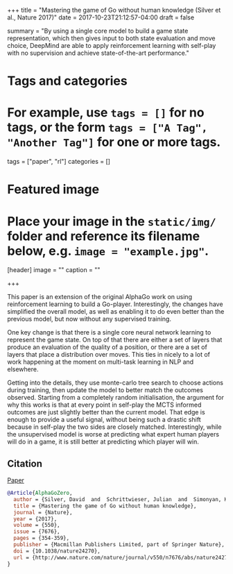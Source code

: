 +++
title = "Mastering the game of Go without human knowledge (Silver et al., Nature 2017)"
date = 2017-10-23T21:12:57-04:00
draft = false

summary = "By using a single core model to build a game state representation, which then gives input to both state evaluation and move choice, DeepMind are able to apply reinforcement learning with self-play with no supervision and achieve state-of-the-art performance."

# Tags and categories
# For example, use `tags = []` for no tags, or the form `tags = ["A Tag", "Another Tag"]` for one or more tags.
tags = ["paper", "rl"]
categories = []

# Featured image
# Place your image in the `static/img/` folder and reference its filename below, e.g. `image = "example.jpg"`.
[header]
image = ""
caption = ""

+++

This paper is an extension of the original AlphaGo work on using reinforcement learning to build a Go-player.
Interestingly, the changes have simplified the overall model, as well as enabling it to do even better than the previous model, but now without any supervised training.

One key change is that there is a single core neural network learning to represent the game state.
On top of that there are either a set of layers that produce an evaluation of the quality of a position, or there are a set of layers that place a distribution over moves.
This ties in nicely to a lot of work happening at the moment on multi-task learning in NLP and elsewhere.

Getting into the details, they use monte-carlo tree search to choose actions during training, then update the model to better match the outcomes observed.
Starting from a completely random initialisation, the argument for why this works is that at every point in self-play the MCTS informed outcomes are just slightly better than the current model.
That edge is enough to provide a useful signal, without being such a drastic shift because in self-play the two sides are closely matched.
Interestingly, while the unsupervised model is worse at predicting what expert human players will do in a game, it is still better at predicting which player will win.

## Citation

[Paper](https://www.nature.com/nature/journal/v550/n7676/full/nature24270.html)

```bibtex
@Article{AlphaGoZero,
  author = {Silver, David  and  Schrittwieser, Julian  and  Simonyan, Karen  and  Antonoglou, Ioannis  and  Huang, Aja  and  Guez, Arthur  and  Hubert, Thomas  and  Baker, Lucas  and  Lai, Matthew  and  Bolton, Adrian  and  Chen, Yutian  and  Lillicrap, Timothy  and  Hui, Fan  and  Sifre, Laurent  and  van den Driessche, George  and  Graepel, Thore  and  Hassabis, Demis},
  title = {Mastering the game of Go without human knowledge},
  journal = {Nature},
  year = {2017},
  volume = {550},
  issue = {7676},
  pages = {354-359},
  publisher = {Macmillan Publishers Limited, part of Springer Nature},
  doi = {10.1038/nature24270},
  url = {http://www.nature.com/nature/journal/v550/n7676/abs/nature24270.html#supplementary-information},
}
```
